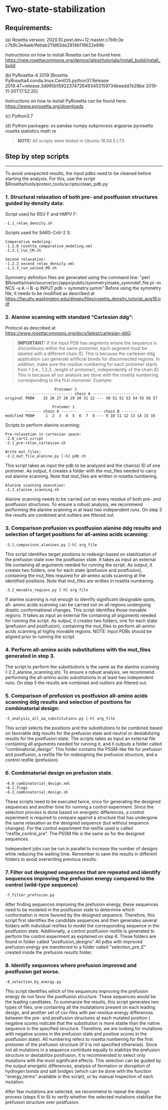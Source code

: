 # Two-state-stabilization
## Requirements:

(a) Rosetta version: 2020.10.post.dev+12.master.c7b9c3e c7b9c3e4aeb1febab211d63da2914b119622e69b

Instructions on how to install Rosetta can be found here: https://new.rosettacommons.org/demos/latest/tutorials/install_build/install_build

(b) PyRosetta-4 2019 [Rosetta PyRosetta4.conda.linux.CentOS.python37.Release 2019.47+release.3d995b15922374726493453159734beedd7e28be 2019-11-20T17:52:20]

Instructions on how to install PyRosetta can be found here: https://www.pyrosetta.org/downloads

(c) Python3.7

(d) Python packages: 
 os
 pandas 
 numpy
 subprocess
 argparse
 pyrosetta 
 rosetta
 statistics
 math
 re

> **NOTE:** All scripts were tested in Ubuntu 18.04.5 LTS

## Step by step scripts
--------------------- 
To avoid unexpected results, the input pdbs need to be cleaned before starting the analysis. For this, use the script $Rosetta/tools/protein_tools/scripts/clean_pdb.py

### 1. Structural relaxation of both pre- and postfusion structures guided by density data: 

Script used for RSV F and hMPV F:

	-1.1_relax_density.sh

Scripts used for SARS-CoV-2 S:

	Comparative modeling:
	-1.2.0_rosetta_comparative_modeling.xml
	-1.2.1_run_CM.sh

	Second relaxation:
	-1.2.2_second_relax_density.xml
	-1.2.3_run_second_RD.sh

Symmetry definition files are generated using the command line: "perl $Rosetta/main/source/src/apps/public/symmetry/make_symmdef_file.pl -m NCS -a A -i B -p INPUT.pdb > symmetry.symm"
Before using the symmetry file, it needs to be modified as described at https://faculty.washington.edu/dimaio/files/rosetta_density_tutorial_aug18.pdf

### 2. Alanine scanning with standard “Cartesian ddg”:

Protocol as described at https://www.rosettacommons.org/docs/latest/cartesian-ddG:

> **IMPORTANT:** If the input PDB has segments where the sequence is discontinuos within the same protomer, each segment must be labeled with a different chain ID. This is because the cartesian ddg application can generate artificial bonds for disconnected regions. 
In addition, make sure the residue numbering for each protomer starts from 1 (i.e., 1,2,3..,lenght of protomer), independently of the chain ID. This is because all our analysis are done with the rosetta numbering corresponding to the first monomer. 
Example:    

					      Protomer 1
			 --------------------- chain A ---------------------
	original PDB#    25 26 27 28 29 30 31 32 --- 50 51 52 53 54 55 56 57

					     Protomer 1
			 ------- chain A -------    ------- chain B -------
	modified PDB#     1  2  3  4  5  6  7  8 --- 9 10 11 12 13 14 15 16


Scripts to perform alanine scanning:

	Pre-relaxation in cartesian space:
	-2.0_cart2.script
	-2.1_pre-relax_cartesian.sh

	Write mut_files:
	-2.2_mut_file_alanine.py [-h] pdb ch 
This script takes as input the pdb to be analyzed and the chain(s) ID of one protomer. As output, it creates a folder with the mut_files needed to carry out alanine scanning. Note that mut_files are written in rosetta numbering. 

	Alanine scanning execution:
	-2.3_alanine_scanning.sh

Alanine scanning needs to be carried out on every residue of both pre- and postfusion structures. To ensure a robust analysis, we recommend performing the alanine scanning in at least two independent runs. On step 3 the results are combined and outliers are filtered out. 


### 3. Comparison prefusion vs postfusion alanine ddg results and selection of target positions for all-amino acids scanning: 

	-3.1_comparison_alanines.py [-h] arg_file 
This script identifies target positions to redesign based on stabilization of the prefusion state over the postfusion state. It takes as input an external file containing all arguments needed for running the script. As output, it creates two folders, one for each state (prefusion and postfusion), containing the mut_files required for all-amino acids scanning at the identified positions. Note that mut_files are written in rosetta numbering. 

	-3.2_movable_regions.py [-h] arg_file
If alanine scanning is not enough to identify significant designable spots, all- amino acids scanning can be carried out on all regions undergoing drastic conformational changes. This script identifies those movable regions. It takes as input an external file containing all arguments needed for running the script. As output, it creates two folders, one for each state (prefusion and postfusion), containing the mut_files to perform all-amino acids scanning at highly movable regions. NOTE: Input PDBs should be aligned prior to running the script.


### 4. Perform all-amino acids substitutions with the mut_files generated in step 3. 
The script to perform the substitutions is the same as the alanine scanning (-2.2_alanine_scanning.sh). To ensure a robust analysis, we recommend performing the all-amino acids substitutions in at least two independent runs. On step 5 the results are combined and outliers are filtered out. 


### 5. Comparison of prefusion vs postfusion all-amino acids scanning ddg results and selection of positions for combinatorial design:
	
	-5_analysis_all_aa_substitutions.py [-h] arg_file
This script selects the positions and the substitutions to be combined based on favorable ddg results for the prefusion state and neutral or destabilizing results for the postfusion state. The scripts takes as input an external file containing all arguments needed for running it, and it outputs a folder called "combinatorial_design". This folder contains the PSSM-like file for prefusion and postfusion, a resfile file for redesigning the prefusion structure, and a control resfile (prefusion).


### 6. Combinatorial design on prefusion state. 

	-6.0_combinatorial_design.xml
	-6.1_flags
	-6.2_combinatorial_design.sh
	
These scripts need to be executed twice, once for generating the designed sequences and another time for running a control experiment. Since the selection process is done based on energetic differences, a control experiment is required to compare against a structure that has undergone the same relaxation as the designed sequence (but without sequence changes). For the control experiment the resfile used is called "resfile_control_pre". The PSSM file is the same as for the designed sequences.

Independent jobs can be run in parallel to increase the number of designs while reducing the waiting time. Remember to save the results in different folders to avoid overwriting previous results.


### 7. Filter out designed sequences that are repeated and identify sequences improving the prefusion energy compared to the control (wild-type sequence)

	-7_filter_prefusion.py

After finding sequences improving the prefusion energy, these sequences need to be modeled in the postfusion state to determine which conformation is more favored by the designed sequence. Therefore, this script first identifies the candidate sequences and then generates several folders with individual resfiles to model the corresponding sequence in the postfusion state. Additionally, a control postfusion resfile is generated to perform the control experiment as explained on step 6. These folders are found in folder called "postfusion_designs"
All pdbs with improved prefusion energy are transferred to a folder called "selection_pre_E" created inside the prefusion results folder.

### 8. Identify sequences where prefusion improved and postfusion got worse. 

	-8_selection_by_energy.py

This script identifies which of the sequences improving the prefusion energy do not favor the postfusion structure. These sequences would be the leading canditates. To summarize the results, this script generates two types of files, one containing all the mutatations present on each leading design, and another set of csv files with per-residue energy differences between the pre- and postfusion structures at each mutated position ( negative scores indicate that the substitution is more stable than the native sequence in the specified structure. Therefore, we are looking for mutations with negative scores in the prefusion state and positive scores in the postfusion state). All numbering refers to rosetta numbering for the first protomer of the prefusion structure (if it is not specified otherwise).
Since not all mutations in a sequence contribute equally to stabilize the prefusion structure or destabilize postfusion, it is recommended to select only mutations with the most significant effects. This selection can be guided by the output energetic differences, analysis  of formation or disruption of hydrogen bonds and salt bridges (which can be done with the function "energy_terms" available in this script), or by manual inspection of each mutation.  

After few mutations are selected, we recommend to repeat the design process (steps 6 to 8) to verify whether the selected mutations stabilize the prefusion structure over postfusion.


